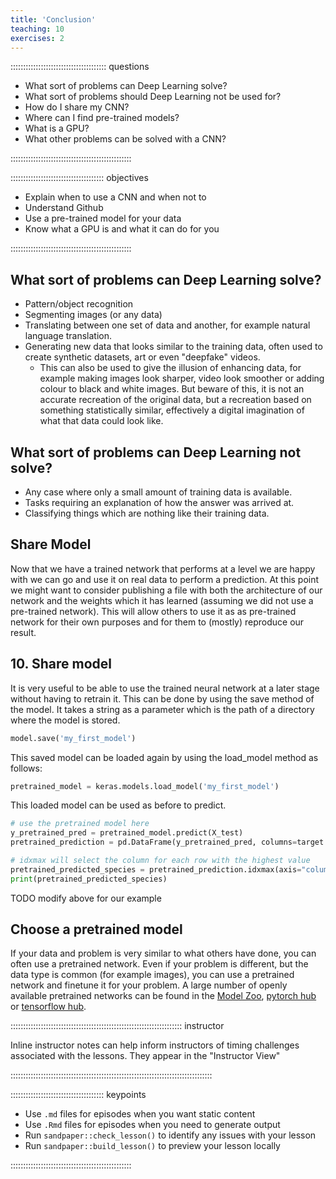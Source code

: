 ```yaml
---
title: 'Conclusion'
teaching: 10
exercises: 2
---
```


:::::::::::::::::::::::::::::::::::::: questions 

- What sort of problems can Deep Learning solve?
- What sort of problems should Deep Learning not be used for?
- How do I share my CNN?
- Where can I find pre-trained models?
- What is a GPU?
- What other problems can be solved with a CNN?

::::::::::::::::::::::::::::::::::::::::::::::::

::::::::::::::::::::::::::::::::::::: objectives

- Explain when to use a CNN and when not to
- Understand Github
- Use a pre-trained model for your data
- Know what a GPU is and what it can do for you

::::::::::::::::::::::::::::::::::::::::::::::::

## What sort of problems can Deep Learning solve?
* Pattern/object recognition
* Segmenting images (or any data)
* Translating between one set of data and another, for example natural language translation.
* Generating new data that looks similar to the training data, often used to create synthetic datasets, art or even "deepfake" videos.
    * This can also be used to give the illusion of enhancing data, for example making images look sharper, video look smoother or adding colour to black and white images. But beware of this, it is not an accurate recreation of the original data, but a recreation based on something statistically similar, effectively a digital imagination of what that data could look like.

## What sort of problems can Deep Learning not solve?

* Any case where only a small amount of training data is available.
* Tasks requiring an explanation of how the answer was arrived at.
* Classifying things which are nothing like their training data.

## Share Model

Now that we have a trained network that performs at a level we are happy with we can go and use it on real data to perform a prediction. At this point we might want to consider publishing a file with both the architecture of our network and the weights which it has learned (assuming we did not use a pre-trained network). This will allow others to use it as as pre-trained network for their own purposes and for them to (mostly) reproduce our result.

## 10. Share model
It is very useful to be able to use the trained neural network at a later stage without having to retrain it. This can be done by using the save method of the model. It takes a string as a parameter which is the path of a directory where the model is stored.

```python
model.save('my_first_model')
```

This saved model can be loaded again by using the load_model method as follows:

```python
pretrained_model = keras.models.load_model('my_first_model')
```

This loaded model can be used as before to predict.

```python
# use the pretrained model here
y_pretrained_pred = pretrained_model.predict(X_test)
pretrained_prediction = pd.DataFrame(y_pretrained_pred, columns=target.columns.values)

# idxmax will select the column for each row with the highest value
pretrained_predicted_species = pretrained_prediction.idxmax(axis="columns")
print(pretrained_predicted_species)
```
TODO modify above for our example

## Choose a pretrained model

If your data and problem is very similar to what others have done, you can often use a pretrained network. Even if your problem is different, but the data type is common (for example images), you can use a pretrained network and finetune it for your problem. A large number of openly available pretrained networks can be found in the [Model Zoo], [pytorch hub] or [tensorflow hub].

:::::::::::::::::::::::::::::::::::::::::::::::::::::::::::::::::::: instructor

Inline instructor notes can help inform instructors of timing challenges
associated with the lessons. They appear in the "Instructor View"

::::::::::::::::::::::::::::::::::::::::::::::::::::::::::::::::::::::::::::::::


::::::::::::::::::::::::::::::::::::: keypoints 

- Use `.md` files for episodes when you want static content
- Use `.Rmd` files for episodes when you need to generate output
- Run `sandpaper::check_lesson()` to identify any issues with your lesson
- Run `sandpaper::build_lesson()` to preview your lesson locally

::::::::::::::::::::::::::::::::::::::::::::::::

<!-- Collect your link references at the bottom of your document -->
[Model Zoo]: https://modelzoo.co/
[pytorch hub]: https://pytorch.org/hub/
[tensorflow hub]: https://pytorch.org/hub/


